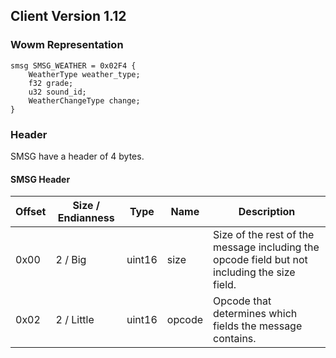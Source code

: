 ## Client Version 1.12

### Wowm Representation
```rust,ignore
smsg SMSG_WEATHER = 0x02F4 {
    WeatherType weather_type;    
    f32 grade;    
    u32 sound_id;    
    WeatherChangeType change;    
}

```
### Header
SMSG have a header of 4 bytes.

#### SMSG Header
| Offset | Size / Endianness | Type   | Name   | Description |
| ------ | ----------------- | ------ | ------ | ----------- |
| 0x00   | 2 / Big           | uint16 | size   | Size of the rest of the message including the opcode field but not including the size field.|
| 0x02   | 2 / Little        | uint16 | opcode | Opcode that determines which fields the message contains.|

